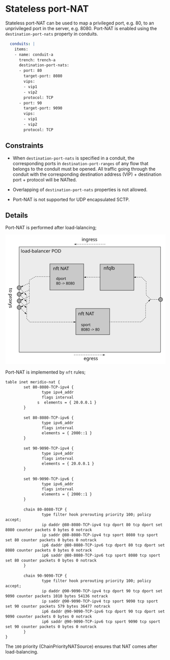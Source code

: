 # Stateless port-NAT

Stateless port-NAT can be used to map a privileged port, e.g. 80, to
an unprivileged port in the server, e.g. 8080. Port-NAT is enabled
using the `destination-port-nats` property in conduits.

```yaml
  conduits: |
    items:
    - name: conduit-a
      trench: trench-a
      destination-port-nats:
      - port: 80
        target-port: 8080
        vips:
        - vip1
        - vip2
        protocol: TCP
      - port: 90
        target-port: 9090
        vips:
        - vip1
        - vip2
        protocol: TCP
```


## Constraints

* When `destination-port-nats` is specified in a conduit, the corresponding ports
  in `destination-port-ranges` of any flow that belongs to the conduit must be opened.
  All traffic going through the conduit with the corresponding destination address 
  (VIP) + destination port + protocol will be NATted.

* Overlapping of `destination-port-nats` properties is not allowed.

* Port-NAT is not supported for UDP encapsulated SCTP.


## Details

Port-NAT is performed after load-lalancing;

![port-nat](resources/port-nat.svg)

Port-NAT is implemented by `nft` rules;
```
table inet meridio-nat {
        set 80-8080-TCP-ipv4 {
                type ipv4_addr
                flags interval
              s  elements = { 20.0.0.1 }
        }

        set 80-8080-TCP-ipv6 {
                type ipv6_addr
                flags interval
                elements = { 2000::1 }
        }

        set 90-9090-TCP-ipv4 {
                type ipv4_addr
                flags interval
                elements = { 20.0.0.1 }
        }

        set 90-9090-TCP-ipv6 {
                type ipv6_addr
                flags interval
                elements = { 2000::1 }
        }

        chain 80-8080-TCP {
                type filter hook prerouting priority 100; policy accept;
                ip daddr @80-8080-TCP-ipv4 tcp dport 80 tcp dport set 8080 counter packets 0 bytes 0 notrack
                ip saddr @80-8080-TCP-ipv4 tcp sport 8080 tcp sport set 80 counter packets 0 bytes 0 notrack
                ip6 daddr @80-8080-TCP-ipv6 tcp dport 80 tcp dport set 8080 counter packets 0 bytes 0 notrack
                ip6 saddr @80-8080-TCP-ipv6 tcp sport 8080 tcp sport set 80 counter packets 0 bytes 0 notrack
        }

        chain 90-9090-TCP {
                type filter hook prerouting priority 100; policy accept;
                ip daddr @90-9090-TCP-ipv4 tcp dport 90 tcp dport set 9090 counter packets 1010 bytes 54136 notrack
                ip saddr @90-9090-TCP-ipv4 tcp sport 9090 tcp sport set 90 counter packets 579 bytes 36477 notrack
                ip6 daddr @90-9090-TCP-ipv6 tcp dport 90 tcp dport set 9090 counter packets 0 bytes 0 notrack
                ip6 saddr @90-9090-TCP-ipv6 tcp sport 9090 tcp sport set 90 counter packets 0 bytes 0 notrack
        }
}
```

The `100` priority (ChainPriorityNATSource) ensures that NAT comes
after load-balancing.
